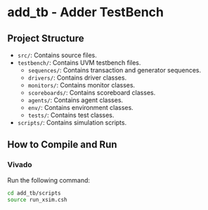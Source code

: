 # add_tb - Adder TestBench

## Project Structure

- `src/`: Contains source files.
- `testbench/`: Contains UVM testbench files.
  - `sequences/`: Contains transaction and generator sequences.
  - `drivers/`: Contains driver classes.
  - `monitors/`: Contains monitor classes.
  - `scoreboards/`: Contains scoreboard classes.
  - `agents/`: Contains agent classes.
  - `env/`: Contains environment classes.
  - `tests/`: Contains test classes.
- `scripts/`: Contains simulation scripts.

## How to Compile and Run

### Vivado

Run the following command:

```sh
cd add_tb/scripts
source run_xsim.csh

